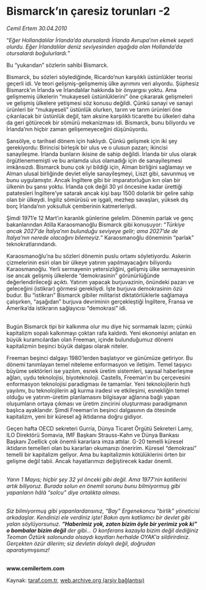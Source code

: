 # Bismarck’ın çaresiz torunları -2

*Cemil Ertem 30.04.2010*

<div class="yazi"><p>“<i>Eğer Hollandalılar İrlanda’da otursalardı İrlanda Avrupa’nın ekmek sepeti olurdu. Eğer İrlandalılar deniz seviyesinden aşağıda olan Hollanda’da otursalardı boğulurlardı.</i>”<i> </i></p>
<p>Bu “yukarıdan” sözlerin sahibi Bismarck. </p>
<p>Bismarck, bu sözleri söylediğinde, Ricardo’nun karşılıklı üstünlükler teorisi geçerli idi. Ve teori gelişmiş-gelişmemiş ülke ayrımını veri alıyordu. Şüphesiz Bismarck’ın İrlanda ve İrlandalılar hakkında bir önyargısı yoktu. Ama gelişmemiş ülkelerin “mukayeseli üstünlüklerini” öne çıkararak gelişmeleri ve gelişmiş ülkelere yetişmesi söz konusu değildi. Çünkü sanayi ve sanayi ürünleri bir “mukayeseli” üstünlük olurken, tarım ve tarım ürünleri öne çıkarılacak bir üstünlük değil, tam aksine karşılıklı ticarette bu ülkeleri daha da geri götürecek bir sömürü mekanizması idi. Bismarck, bunu biliyordu ve İrlanda’nın hiçbir zaman gelişemeyeceğini düşünüyordu. </p>
<p>Şansölye, o tarihsel dönem için haklıydı. Çünkü gelişmek için iki şey gerekiyordu: Birincisi birleşik bir ulus ve o ulusun pazarı; ikincisi sanayileşme. İrlanda bunların ikisine de sahip değildi. İrlanda bir ulus olarak örgütlenememişti ve bu anlamda ulus olamadığı için de sanayileşmesi imkânsızdı. Bismarck bunu çok iyi bildiği için, Alman birliğini sağlamayı ve Alman ulusal birliğinde devlet eliyle sanayileşmeyi, Liszt gibi, savunmuş ve bunu uygulamıştır. Ancak İngiltere gibi bir imparatorluğun kırı olan bir ülkenin bu şansı yoktu. İrlanda çok değil 30 yıl öncesine kadar ürettiği patatesleri İngiltere’ye satarak ancak kişi başı 1500 dolarlık bir gelire sahip olan bir ülkeydi. İngiliz sömürüsü ve işgali, mezhep savaşları, yüksek dış borç İrlanda’nın yoksulluk çemberinin katmerleriydi. </p>
<p>Şimdi 1971’e 12 Mart’ın karanlık günlerine gelelim. Dönemin parlak ve genç bakanlarından Atilla Karaosmanoğlu Bismarck gibi konuşuyor: “<i>Türkiye ancak 2027’de İtalya’nın bulunduğu seviyeye gelir; ama 2027’de de İtalya’nın nerede olacağını bilemeyiz.</i>” Karaosmanoğlu döneminin “parlak” teknokratlarındandı.</p>
<p>Karaosmanoğlu’na bu sözleri dönemin puslu ortamı söyletiyordu. Askerin çizmelerinin esiri olan bir ülkeye yatırım yapılmayacağını biliyordu Karaosmanoğlu. Yerli sermayenin yetersizliğini, gelişmiş ülke sermayesinin ise ancak gelişmiş ülkelerde “demokrasinin” görünürlüğünde değerlendirileceği açıktı. Yatırım yapacak burjuvazinin, önündeki pazarı ve geleceğini (istikrar) görmesi gerekliydi. İşte burjuva demokrasinin özü budur. Bu “istikrarı” Bismarck gibiler militarist diktatörlüklerle sağlamaya çalışırken, “aşağıdan” burjuva devriminin gerçekleştiği İngiltere, Fransa ve Amerika’da istikrarın sağlayıcısı “demokrasi” idi.</p>
<p> <br/>Bugün Bismarck tipi bir kalkınma olur mu diye hiç sormamak lazım; çünkü kapitalizm sopalı kalkınmayı çoktan rafa kaldırdı. Yeni ekonomiyi anlatan en büyük kuramcılardan olan Freeman, içinde bulunduğumuz dönemi kapitalizmin beşinci büyük dalgası olarak niteler. </p>
<p>Freeman beşinci dalgayı 1980’lerden başlatıyor ve günümüze getiriyor. Bu dönemi tanımlayan temel niteleme enformasyon ve iletişim. Temel taşıyıcı büyüme sektörleri ise yazılım, esnek üretim sistemleri, sayısal haberleşme ağları, uydu teknolojisi, biyoteknoloji. Castells, Freeman’ın bu çerçevesini enformasyon teknolojisi paradigması ile tamamlar. Yeni teknolojilerin hızlı yayılımı, bu teknolojilerin ağ kurma iradesi ve etkileşimi, esnekliğin temel olduğu ve yatırım-üretim planlamasını bilgisayar ağlarına bağlı yapan oluşumların ortaya çıkması ve üretim zincirini oluşturması paradigmanın başlıca ayaklarıdır. Şimdi Freeman’ın beşinci dalgasının da ötesinde kapitalizm, yeni bir küresel ağ iktidarına doğru gidiyor.</p>
<p>Geçen hafta OECD sekreteri Gurría, Dünya Ticaret Örgütü Sekreteri Lamy, ILO Direktörü Somavia, IMF Başkanı Strauss-Kahn ve Dünya Bankası Başkanı Zoellick çok önemli kararlara imza attılar. G-20 temelli küresel iktidarın temelleri olan bu kararları okumanızı öneririm. Küresel “demokrasi” temelli bir kapitalizm geliyor. Ama bu kapitalizmin kötülüklerini örten bir gelişme değil tabii. Ancak hayatlarımızı değiştirecek kadar önemli. </p>
<p><i><br/>Yarın 1 Mayıs; hiçbir şey 32 yıl önceki gibi değil. Ama 1977’nin katillerini artık biliyoruz. Burada solun en önemli sorunu bunu bilmiyormuş gibi yapanların hâlâ “solcu” diye ortalıkta olması. </i></p>
<p><i><br/>Siz bilmiyormuş gibi yapanlardansınız, “Bay” Ergenekoncu “birlik” yöneticisi arkadaşlar. Kendinizi ele verdiniz işte! Bakın aynı katliamcı bir devlet gibi yalan söylüyorsunuz. <b>“Haberimiz yok, zaten bizim öyle bir yerimiz yok ki” o bombalar bizim değil</b> der gibi... O konferans kazayla bizim değil dediğiniz Teoman Öztürk salonunda olsaydı kayıtları herhalde OYAK’a sildirirdiniz. Gerçekten özür dilerim; siz devletin dolaylı değil, doğrudan aparatıymışsınız!</i></p>
<p><b><br/>www.cemilertem.com</b></p></div>

Kaynak: [taraf.com.tr](http://www.taraf.com.tr:80/makale/11096.htm), [web.archive.org (arşiv bağlantısı)](http://web.archive.org/web/20100502031346/http://www.taraf.com.tr:80/makale/11096.htm)
